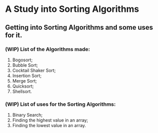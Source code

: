 # A Study into Sorting Algorithms

##  Getting into Sorting Algorithms and some uses for it.

### (WIP) List of the Algorithms made:
 1. Bogosort;
 2. Bubble Sort;
 3. Cocktail Shaker Sort;
 4. Insertion Sort;
 5. Merge Sort;
 6. Quicksort;
 7. Shellsort.

 ### (WIP) List of uses for the Sorting Algorithms:
 1. Binary Search;
 2. Finding the highest value in an array;
 3. Finding the lowest value in an array.